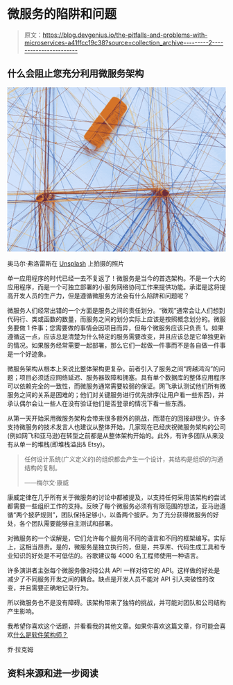 # 微服务的陷阱和问题

> 原文：<https://blog.devgenius.io/the-pitfalls-and-problems-with-microservices-a41ffcc19c38?source=collection_archive---------2----------------------->

## 什么会阻止您充分利用微服务架构

![](img/e85bffb523e3c414826cced6afade71c.png)

奥马尔·弗洛雷斯在 [Unsplash](https://unsplash.com?utm_source=medium&utm_medium=referral) 上拍摄的照片

单一应用程序的时代已经一去不复返了！微服务是当今的首选架构。不是一个大的应用程序，而是一个可独立部署的小服务网络协同工作来提供功能。承诺是这将提高开发人员的生产力，但是遵循微服务方法会有什么陷阱和问题呢？

微服务人们经常出错的一个方面是服务之间的责任划分。“微观”通常会让人们想到代码行、类或函数的数量，而服务之间的划分实际上应该是按照概念划分的。微服务要做 1 件事；您需要做的事情会因项目而异，但每个微服务应该只负责 1。如果遵循这一点，应该总是清楚为什么特定的服务需要改变，并且应该总是它单独更新的情况。如果服务经常需要一起部署，那么它们一起做一件事而不是各自做一件事是一个好迹象。

微服务架构从根本上来说比整体架构更复杂。前者引入了服务之间“跨越鸿沟”的问题；项目必须适应网络延迟、服务器故障和拥塞。具有单个数据库的整体应用程序可以依赖完全的一致性，而微服务通常需要较弱的保证。网飞承认测试他们所有微服务之间的关系是困难的；他们对关键服务进行优先排序(让用户看一些东西)，并承认偶尔会让一些人在没有验证他们是否登录的情况下看一些东西。

从第一天开始采用微服务架构会带来很多额外的挑战，而潜在的回报却很少。许多支持微服务的技术发言人也建议从整体开始。几家现在已经庆祝微服务架构的公司(例如网飞和亚马逊)在转型之前都是从整体架构开始的。此外，有许多团队从来没有从单一的堆栈(即堆栈溢出& Etsy)。

> 任何设计系统(广义定义的)的组织都会产生一个设计，其结构是组织的沟通结构的复制。
> 
> ——梅尔文·康威

康威定律在几乎所有关于微服务的讨论中都被提及，以支持任何采用该架构的尝试都需要一些组织工作的支持。反映了每个微服务必须有有限范围的想法，亚马逊遵循“两个披萨规则”，团队保持足够小，以备两个披萨。为了充分获得微服务的好处，各个团队需要能够自主测试和部署。

对微服务的一个误解是，它们允许每个服务用不同的语言和不同的框架编写。实际上，这相当昂贵。是的，微服务是独立执行的，但是，共享库、代码生成工具和专业知识的好处是不可低估的。谷歌建议每 4000 名工程师使用一种语言。

许多演讲者主张每个微服务像对待公共 API 一样对待它的 API。这样做的好处是减少了不同服务开发之间的耦合。缺点是开发人员不能对 API 引入突破性的改变，并且需要正确地记录行为。

所以微服务也不是没有障碍。该架构带来了独特的挑战，并可能对团队和公司结构产生影响。

我希望你喜欢这个话题，并看看我的其他文章。如果你喜欢这篇文章，你可能会喜欢[什么是软件架构师？](/what-is-a-software-architect-5f1e441cdb2f)

乔·拉克姆

## 资料来源和进一步阅读